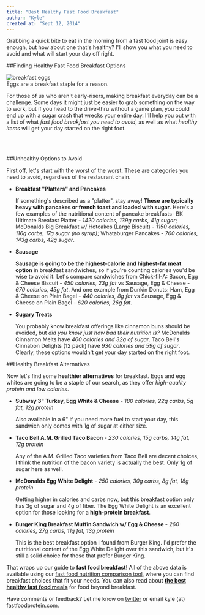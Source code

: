 ```yaml
---
title: "Best Healthy Fast Food Breakfast"
author: "Kyle"
created_at: "Sept 12, 2014"
---
```


Grabbing a quick bite to eat in the morning from a fast food joint is easy enough, but how about one that's healthy? I'll show you what you need to avoid and what will start your day off right.

<!--more-->
##Finding Healthy Fast Food Breakfast Options

<div class = "col-sm-4 blog-img-div">
<img alt="breakfast eggs" class="blog-top-image" src="/assets/blog/eggs.jpg" />
<div class="image-caption">Eggs are a breakfast staple for a reason.</div>
</div>

For those of us who aren't early-risers, making breakfast everyday can be a challenge. Some days it might just be easier to grab something on the way to work, but if you head to the drive-thru without a game plan, you could end up with a sugar crash that wrecks your entire day. I'll help you out with a list of what *fast food breakfast you need to avoid*, as well as what *healthy items* will get your day started on the right foot.

<br>
<br>

##Unhealthy Options to Avoid

First off, let's start with the worst of the worst. These are categories you need to avoid, regardless of the restaurant chain.

- **Breakfast "Platters" and Pancakes**

	If something's described as a "platter", stay away! **These are typically heavy with pancakes or french toast and loaded with sugar**. Here's a few examples of the nutritional content of pancake breakfasts- BK Ultimate Breafast Platter - *1420 calories, 139g carbs, 41g sugar*; McDonalds Big Breakfast w/ Hotcakes (Large Biscuit) - *1150 calories, 116g carbs, 17g sugar (no syrup)*; Whataburger Pancakes - *700 calories, 143g carbs, 42g sugar*.
	
- **Sausage**

	**Sausage is going to be the highest-calorie and highest-fat meat option** in breakfast sandwiches, so if you're counting calories you'd be wise to avoid it. Let's compare sandwiches from Chick-fil-A: Bacon, Egg & Cheese Biscuit - *450 calories, 23g fat* vs Sausage, Egg & Cheese - *670 calories, 45g fat*. And one example from Dunkin Donuts: Ham, Egg & Cheese on Plain Bagel - *440 calories, 8g fat* vs Sausage, Egg & Cheese on Plain Bagel - *620 calories, 26g fat*.

- **Sugary Treats**

	You probably know breakfast offerings like cinnamon buns should be avoided, but *did you know just how bad their nutrition is?* McDonalds Cinnamon Melts have *460 calories and 32g of sugar*. Taco Bell's Cinnabon Delights (12 pack) have *930 calories and 59g of sugar*. Clearly, these options wouldn't get your day started on the right foot.

##Healthy Breakfast Alternatives

Now let's find some **healthier alternatives** for breakfast. Eggs and egg whites are going to be a staple of our search, as they offer *high-quality protein and low calories*.

- **Subway 3" Turkey, Egg White & Cheese** - *180 calories, 22g carbs, 5g fat, 12g protein*

	Also available in a 6" if you need more fuel to start your day, this sandwich only comes with 1g of sugar at either size.
	
- **Taco Bell A.M. Grilled Taco Bacon** - *230 calories, 15g carbs, 14g fat, 12g protein*

	Any of the A.M. Grilled Taco varieties from Taco Bell are decent choices, I think the nutrition of the bacon variety is actually the best. Only 1g of sugar here as well.
	
- **McDonalds Egg White Delight** - *250 calories, 30g carbs, 8g fat, 18g protein*

	Getting higher in calories and carbs now, but this breakfast option only has 3g of sugar and 4g of fiber. The Egg White Delight is an excellent option for those looking for a **high-protein breakfast**.
	
- **Burger King Breakfast Muffin Sandwich w/ Egg & Cheese** - *260 calories, 27g carbs, 11g fat, 13g protein*

	This is the best breakfast option I found from Burger King. I'd prefer the nutritional content of the Egg White Delight over this sandwich, but it's still a solid choice for those that prefer Burger King.
	
That wraps up our guide to **fast food breakfast**! All of the above data is available using our [fast food nutrition comparison tool](http://www.fastfoodprotein.com/search), where you can find breakfast choices that fit your needs. You can also read about **[the best healthy fast food meals](http://www.fastfoodprotein.com/blog/best-healthy-fast-food)** for food beyond breakfast.

Have comments or feedback? Let me know on [twitter](https://twitter.com/FastFoodProtein) or email kyle (at) fastfoodprotein.com.

